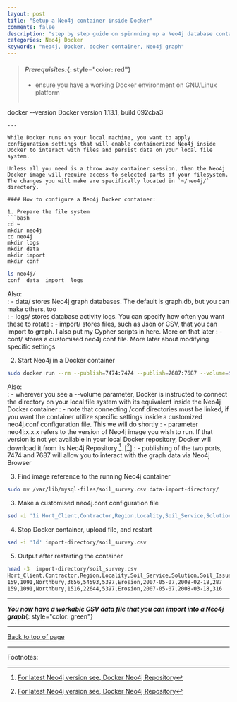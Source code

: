 ```yaml
---
layout: post
title: "Setup a Neo4j container inside Docker"
comments: false
description: "step by step guide on spinnning up a Neo4j database container within Docker environment"
categories: Neo4j Docker 
keywords: "neo4j, Docker, docker container, Neo4j graph"
---
```


> #### *Prerequisites:*{: style="color: red"}
> - ensure you have a working Docker environment on GNU/Linux platform
> ```bash
docker --version
Docker version 1.13.1, build 092cba3
```
---

While Docker runs on your local machine, you want to apply configuration settings that will enable containerized Neo4j inside Docker to interact with files and persist data on your local file system.

Unless all you need is a throw away container session, then the Neo4j Docker image will require access to selected parts of your filesystem. The changes you will make are specifically located in `~/neo4j/` directory.

#### How to configure a Neo4j Docker container:

1. Prepare the file system
```bash
cd ~
mkdir neo4j
cd neo4j
mkdir logs
mkdir data
mkdir import
mkdir conf
```
```bash
ls neo4j/
conf  data  import  logs
```
Also:  
  : - data/ stores Neo4j graph databases. The default is graph.db, but you can make others, too  
  : - logs/ stores database activity logs. You can specify how often you want these to rotate
  : - import/ stores files, such as Json or CSV, that you can import to graph. I also put my Cypher scripts in here. More on that later
  : - conf/ stores a customised neo4j.conf file. More later about modifying specific settings

2. Start Neo4j in a Docker container
```bash
sudo docker run --rm --publish=7474:7474 --publish=7687:7687 --volume=$HOME/neo4j/data:/data --volume=$HOME/neo4j/logs:/logs --volume=$HOME/neo4j/import:/var/lib/neo4j/import --volume=$HOME/neo4j/conf:/var/lib/neo4j/conf neo4j:3.3
```
Also:  
  : - wherever you see a --volume parameter, Docker is instructed to connect the directory on your local file system with its equivalent inside the Neo4j Docker container
  : - note that connecting /conf directories must be linked, if you want the container utilize specific settings inside a customized neo4j.conf configuration file. This we will do shortly
  : - parameter neo4j:x.x.x refers to the version of Neo4j image you wish to run. If that version is not yet available in your local Docker repository, Docker will download it from its Neo4j Repository [^1]. [[^1]]
  : - publishing of the two ports, 7474 and 7687 will allow you to interact with the graph data via Neo4j Browser

3. Find image reference to the running Neo4j container
```bash
sudo mv /var/lib/mysql-files/soil_survey.csv data-import-directory/
```

3. Make a customised neo4j.conf configuration file
```bash
sed -i '1i Hort_Client,Contractor,Region,Locality,Soil_Service,Solution,Soil_Issue,Date_Reported,Date_Actioned,DaysToAction' data-import-directory/soil_survey.csv
```

4. Stop Docker container, upload file, and restart 
```bash
sed -i '1d' import-directory/soil_survey.csv
```

5. Output after restarting the container
```bash
head -3  import-directory/soil_survey.csv
Hort_Client,Contractor,Region,Locality,Soil_Service,Solution,Soil_Issue,Date_Reported,Date_Actioned,DaysToAction
159,1091,Northbury,3656,54593,5397,Erosion,2007-05-07,2008-02-18,287
159,1091,Northbury,1516,22644,5397,Erosion,2007-05-07,2008-03-18,316
```

---
***You now have a workable CSV data file that you can import into a Neo4j graph***{: style="color: green"}

---
[Back to top of page](#)

--- 
Footnotes:
[^1]:[For latest Neo4j version see, Docker Neo4j Repository](https://hub.docker.com/_/neo4j/)
